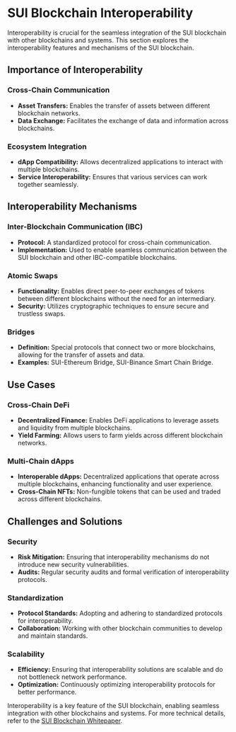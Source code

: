 # SUI Blockchain Interoperability

Interoperability is crucial for the seamless integration of the SUI blockchain with other blockchains and systems. This section explores the interoperability features and mechanisms of the SUI blockchain.

## Importance of Interoperability

### Cross-Chain Communication
- **Asset Transfers:** Enables the transfer of assets between different blockchain networks.
- **Data Exchange:** Facilitates the exchange of data and information across blockchains.

### Ecosystem Integration
- **dApp Compatibility:** Allows decentralized applications to interact with multiple blockchains.
- **Service Interoperability:** Ensures that various services can work together seamlessly.

## Interoperability Mechanisms

### Inter-Blockchain Communication (IBC)
- **Protocol:** A standardized protocol for cross-chain communication.
- **Implementation:** Used to enable seamless communication between the SUI blockchain and other IBC-compatible blockchains.

### Atomic Swaps
- **Functionality:** Enables direct peer-to-peer exchanges of tokens between different blockchains without the need for an intermediary.
- **Security:** Utilizes cryptographic techniques to ensure secure and trustless swaps.

### Bridges
- **Definition:** Special protocols that connect two or more blockchains, allowing for the transfer of assets and data.
- **Examples:** SUI-Ethereum Bridge, SUI-Binance Smart Chain Bridge.

## Use Cases

### Cross-Chain DeFi
- **Decentralized Finance:** Enables DeFi applications to leverage assets and liquidity from multiple blockchains.
- **Yield Farming:** Allows users to farm yields across different blockchain networks.

### Multi-Chain dApps
- **Interoperable dApps:** Decentralized applications that operate across multiple blockchains, enhancing functionality and user experience.
- **Cross-Chain NFTs:** Non-fungible tokens that can be used and traded across different blockchains.

## Challenges and Solutions

### Security
- **Risk Mitigation:** Ensuring that interoperability mechanisms do not introduce new security vulnerabilities.
- **Audits:** Regular security audits and formal verification of interoperability protocols.

### Standardization
- **Protocol Standards:** Adopting and adhering to standardized protocols for interoperability.
- **Collaboration:** Working with other blockchain communities to develop and maintain standards.

### Scalability
- **Efficiency:** Ensuring that interoperability solutions are scalable and do not bottleneck network performance.
- **Optimization:** Continuously optimizing interoperability protocols for better performance.

Interoperability is a key feature of the SUI blockchain, enabling seamless integration with other blockchains and systems. For more technical details, refer to the [SUI Blockchain Whitepaper](./09_SUI_Blockchain_Whitepaper.md).
